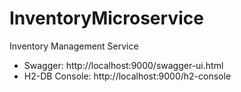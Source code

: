 # InventoryMicroservice
Inventory Management Service

- Swagger: http://localhost:9000/swagger-ui.html
- H2-DB Console: http://localhost:9000/h2-console